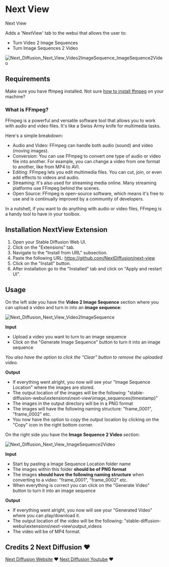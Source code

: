 # Next View
Next View

Adds a 'NextView' tab to the webui that allows the user to:
- Turn Video 2 Image Sequences
- Turn Image Sequences 2 Video


![Next_Diffusion_Next_View_Video2ImageSequence_ImageSequence2Video](https://res.cloudinary.com/db7mzrftq/image/upload/v1695207953/Next_Diffusion_Next_View_Video2_Image_Sequence_Image_Sequence2_Video_d463eb9365.webp)


## Requirements
Make sure you have ffmpeg installed. Not sure [how to install ffmpeg]([https://www.nextdiffusion.ai/](https://www.nextdiffusion.ai/tutorials/how-to-install-ffmpeg-on-windows-for-stable-diffusion-a-comprehensive-guide)) on your machine?

### What is FFmpeg?
FFmpeg is a powerful and versatile software tool that allows you to work with audio and video files. It's like a Swiss Army knife for multimedia tasks.

Here's a simple breakdown:
- Audio and Video: FFmpeg can handle both audio (sound) and video (moving images).
- Conversion: You can use FFmpeg to convert one type of audio or video file into another. For example, you can change a video from one format to another, like from MP4 to AVI.
- Editing: FFmpeg lets you edit multimedia files. You can cut, join, or even add effects to videos and audio.
- Streaming: It's also used for streaming media online. Many streaming platforms use FFmpeg behind the scenes.
- Open Source: FFmpeg is open-source software, which means it's free to use and is continually improved by a community of developers.

In a nutshell, if you want to do anything with audio or video files, FFmpeg is a handy tool to have in your toolbox.

## Installation NextView Extension

1. Open your Stable Diffusion Web UI.
2. Click on the "Extensions" tab.
3. Navigate to the "Install from URL" subsection.
4. Paste the following URL: https://github.com/NextDiffusion/next-view
5. Click on the "Install" button.
6. After installation go to the "Installed" tab and click on "Apply and restart UI".

## Usage

On the left side you have the **Video 2 Image Sequence** section where you can upload a video and turn in into an **image sequence**:

![Next_Diffusion_Next_View_Video2ImageSequence](https://res.cloudinary.com/db7mzrftq/image/upload/v1695209566/Next_Diffusion_Next_View_Video2_Image_Sequence_nextdiffusion_943d22af2e.webp)

**Input**
- Upload a video you want to turn to an image sequence
- Click on the "Generate Image Sequence" button to turn it into an image sequence

_You also have the option to click the "Clear" button to remove the uploaded video._

**Output**
- If everything went alright, you now will see your "Image Sequence Location" where the images are stored.
- The output location of the images will be the following: "stable-diffusion-webui\extensions\next-view\image_sequences\{timestamp}"
- The images in the output directory will be in a PNG format
- The images will have the following naming structure: "frame_0001", "frame_0002" etc. 
- You now have the option to copy the output location by clicking on the "Copy" icon in the right bottom corner.


On the right side you have the **Image Sequence 2 Video** section:

![Next_Diffusion_Next_View_ImageSequence2Video](https://res.cloudinary.com/db7mzrftq/image/upload/v1695209722/Next_Diffusion_Next_View_Image_Sequence2_Video_4cb9aca4ae.webp)

**Input**
- Start by pasting a Image Sequence Location folder name
- The images within this folder **should be of PNG format**
- The images **should have the following naming structure** when converting to a video: "frame_0001", "frame_0002" etc. 
- When everything is correct you can click on the "Generate Video" button to turn it into an image sequence

**Output**
- If everything went alright, you now will see your "Generated Video" where you can play/download it.
- The output location of the video will be the following: "stable-diffusion-webui\extensions\next-view\output_videos
- The video will be of MP4 format.

## Credits 2 **Next Diffusion** ❤️

[Next Diffusion Website](https://www.nextdiffusion.ai/) ❤️
[Next Diffusion Youtube](https://www.youtube.com/channel/UCd9UIUkLnjE-Fj-CGFdU74Q?sub_confirmation=1) ❤️
